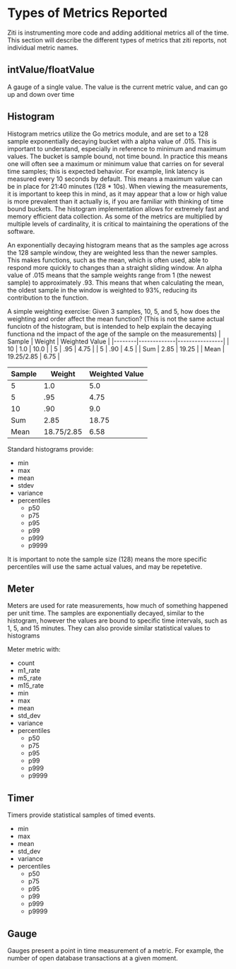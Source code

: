 # Types of Metrics Reported
Ziti is instrumenting more code and adding additional metrics all of the time. This section will describe the different types of metrics that ziti reports, not individual metric names.

## intValue/floatValue
A gauge of a single value.  The value is the current metric value, and can go up and down over time

## Histogram
  Histogram metrics utilize the Go metrics module, and are set to a 128 sample exponentially decaying bucket with a alpha value of .015.  This is important to understand, especially in reference to minimum and maximum values.  The bucket is sample bound, not time bound.  In practice this means one will often see a maximum or minimum value that carries on for several time samples; this is expected behavior. For example, link latency is measured every 10 seconds by default.  This means a maximum value can be in place for 21:40 minutes (128 * 10s).  When viewing the measurements, it is important to keep this in mind, as it may appear that a low or high value is more prevalent than it actually is, if you are  familiar with thinking of time bound buckets. The histogram implementation allows for extremely fast and memory efficient data collection.  As some of the metrics are multiplied by multiple levels of cardinality, it is critical to maintaining the operations of the software.
  
  An exponentially decaying histogram means that as the samples age across the 128 sample window, they are weighted less than the newer samples.  This makes functions, such as the mean, which is often used, able to respond more quickly to changes than a straight sliding window.  An alpha value of .015 means that the sample weights range from 1 (the newest sample) to approximately .93.  This means that when calculating the mean, the oldest sample in the window is weighted to 93%, reducing its contribution to the function.

  A simple weighting exercise:
    Given 3 samples, 10, 5, and 5, how does the weighting and order affect the mean function? (This is not the same actual funciotn of the histogram, but is intended to help explain the decaying functiona nd the impact of the age of the sample on the measurements)
   | Sample	| Weight | Weighted Value |
   |--------|-------------|----------------|
   | 10 | 1.0 |	10.0 |
   | 5	| .95	| 4.75 |
   | 5	| .90	| 4.5 |
   | Sum	| 2.85 | 19.25 |
   | Mean	| 19.25/2.85 | 6.75 |

   | Sample	| Weight | Weighted Value |
   |--------|-------------|----------------|
   | 5 | 1.0 | 5.0 |
   | 5 | .95 | 4.75 |
   | 10 | .90 | 9.0 |
   | Sum | 2.85 | 18.75 |
   | Mean | 18.75/2.85 | 6.58 |

		


Standard histograms provide:
* min
* max
* mean
* stdev
* variance
* percentiles
  * p50
  * p75
  * p95
  * p99
  * p999
  * p9999

It is important to note the sample size (128) means the more specific percentiles will use the same actual values, and may be repetetive.

## Meter
Meters are used for rate measurements, how much of something happened per unit time.  The samples are exponentially decayed, similar to the histogram, however the values are bound to specific time intervals, such as 1, 5, and 15 minutes.  They can also provide similar statistical values to histograms

Meter metric with:
* count
* m1_rate
* m5_rate
* m15_rate
* min
* max
* mean
* std_dev
* variance
* percentiles
  * p50
  * p75
  * p95
  * p99
  * p999
  * p9999

## Timer
Timers provide statistical samples of timed events. 

* min
* max
* mean
* std_dev
* variance
* percentiles
  * p50
  * p75
  * p95
  * p99
  * p999
  * p9999

## Gauge
Gauges present a point in time measurement of a metric.  For example, the number of open database transactions at a given moment.